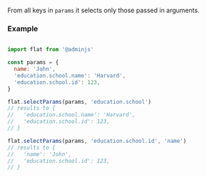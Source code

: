 From all keys in `params` it selects only those passed in arguments.

### Example

```javascript

import flat from '@adminjs'

const params = {
  name: 'John',
  'education.school.name': 'Harvard',
  'education.school.id': 123,
}

flat.selectParams(params, 'education.school')
// results to {
//   'education.school.name': 'Harvard',
//   'education.school.id': 123,
// }

flat.selectParams(params, 'education.school.id', 'name')
// results to {
//   'name': 'John',
//   'education.school.id': 123,
// }